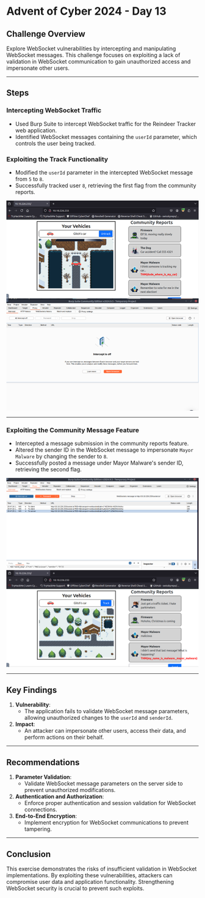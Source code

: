 # Advent of Cyber 2024 - Day 13

## Challenge Overview
Explore WebSocket vulnerabilities by intercepting and manipulating WebSocket messages. This challenge focuses on exploiting a lack of validation in WebSocket communication to gain unauthorized access and impersonate other users.

---

## Steps

### Intercepting WebSocket Traffic
- Used Burp Suite to intercept WebSocket traffic for the Reindeer Tracker web application.
- Identified WebSocket messages containing the `userId` parameter, which controls the user being tracked.

### Exploiting the Track Functionality
- Modified the `userId` parameter in the intercepted WebSocket message from `5` to `8`.
- Successfully tracked user `8`, retrieving the first flag from the community reports.

![1st Flag Found in Reports](images/1stFlagFoundTurnedOffInterceptToFind.png)

---

### Exploiting the Community Message Feature
- Intercepted a message submission in the community reports feature.
- Altered the sender ID in the WebSocket message to impersonate `Mayor Malware` by changing the sender to `8`.
- Successfully posted a message under Mayor Malware's sender ID, retrieving the second flag.

![Sent Message as Mayor Malware](images/SentMessageMalicious.png)
![ID Changed to 8 and Flag Found](images/IDChanged8FlagFound.png)

---

## Key Findings
1. **Vulnerability**:
   - The application fails to validate WebSocket message parameters, allowing unauthorized changes to the `userId` and `senderId`.
2. **Impact**:
   - An attacker can impersonate other users, access their data, and perform actions on their behalf.

---

## Recommendations
1. **Parameter Validation**:
   - Validate WebSocket message parameters on the server side to prevent unauthorized modifications.
2. **Authentication and Authorization**:
   - Enforce proper authentication and session validation for WebSocket connections.
3. **End-to-End Encryption**:
   - Implement encryption for WebSocket communications to prevent tampering.

---

## Conclusion
This exercise demonstrates the risks of insufficient validation in WebSocket implementations. By exploiting these vulnerabilities, attackers can compromise user data and application functionality. Strengthening WebSocket security is crucial to prevent such exploits.
